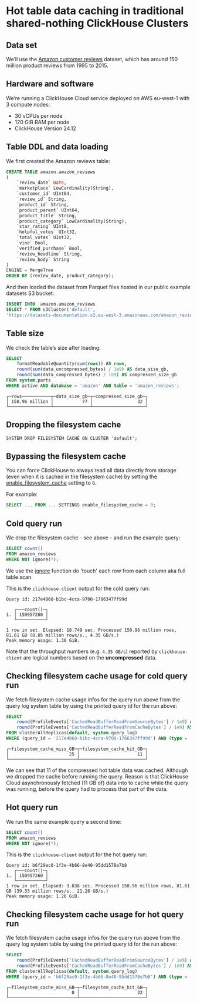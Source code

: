 # Hot table data caching in traditional shared-nothing ClickHouse Clusters


## Data set

We’ll use the [Amazon customer reviews](https://clickhouse.com/docs/getting-started/example-datasets/amazon-reviews) dataset, which has around 150 million product reviews from 1995 to 2015.


## Hardware and software

We’re running a ClickHouse Cloud service deployed on AWS eu-west-1 with 3 compute nodes:
- 30 vCPUs per node
- 120 GiB RAM per node
- ClickHouse Version 24.12

## Table DDL and data loading

We first created the Amazon reviews table:

```sql
CREATE TABLE amazon.amazon_reviews
(
    `review_date` Date,
    `marketplace` LowCardinality(String),
    `customer_id` UInt64,
    `review_id` String,
    `product_id` String,
    `product_parent` UInt64,
    `product_title` String,
    `product_category` LowCardinality(String),
    `star_rating` UInt8,
    `helpful_votes` UInt32,
    `total_votes` UInt32,
    `vine` Bool,
    `verified_purchase` Bool,
    `review_headline` String,
    `review_body` String
)
ENGINE = MergeTree
ORDER BY (review_date, product_category);
```

And then loaded the dataset from Parquet files hosted in our public example datasets S3 bucket:

```sql
INSERT INTO  amazon.amazon_reviews
SELECT * FROM s3Cluster('default',
'https://datasets-documentation.s3.eu-west-3.amazonaws.com/amazon_reviews/amazon_reviews_*.snappy.parquet');

```

## Table size

We check the table’s size after loading:
```sql
SELECT
    formatReadableQuantity(sum(rows)) AS rows,
    round(sum(data_uncompressed_bytes) / 1e9) AS data_size_gb,
    round(sum(data_compressed_bytes) / 1e9) AS compressed_size_gb
FROM system.parts
WHERE active AND database = 'amazon' AND table = 'amazon_reviews';
```

```text
┌─rows───────────┬─data_size_gb─┬─compressed_size_gb─┐
│ 150.96 million │           77 │                 32 │
└────────────────┴──────────────┴────────────────────┘
```

## Dropping the filesystem cache
```
SYSTEM DROP FILESYSTEM CACHE ON CLUSTER 'default';
```

## Bypassing the filesystem cache
You can force ClickHouse to always read all data directly from storage (even when it is cached in the filesystem cache) by setting the [enable_filesystem_cache](https://clickhouse.com/docs/operations/settings/settings#enable_filesystem_cache) setting to `0`.

For example:
```sql
SELECT ... FROM ... SETTINGS enable_filesystem_cache = 0;
```




## Cold query run
We drop the filesystem cache - see above - and run the example query:
```sql
SELECT count()
FROM amazon_reviews
WHERE NOT ignore(*);
```

We use the [ignore](https://clickhouse.com/docs/sql-reference/functions/other-functions#ignore) function do 'touch' each row from each column aka full table scan.

This is the `clickhouse-client` output for the cold query run:
```text
Query id: 217e4060-b1bc-4cca-9700-1766347ff99d

   ┌───count()─┐
1. │ 150957260 │
   └───────────┘

1 row in set. Elapsed: 18.749 sec. Processed 150.96 million rows, 81.61 GB (8.05 million rows/s., 4.35 GB/s.)
Peak memory usage: 1.36 GiB.
```

Note that the throughput numbers (e.g. `4.35 GB/s`) reported by `clickhouse-client` are logical numbers based on the **uncompressed** data.

## Checking filesystem cache usage for cold query run
We fetch filesystem cache usage infos for the query run above from the query log system table by using the printed query id for the run above:

```sql
SELECT
    round(ProfileEvents['CachedReadBufferReadFromSourceBytes'] / 1e9) AS filesystem_cache_miss_GB,
    round(ProfileEvents['CachedReadBufferReadFromCacheBytes'] / 1e9) AS filesystem_cache_hit_GB
FROM clusterAllReplicas(default, system.query_log)
WHERE (query_id = '217e4060-b1bc-4cca-9700-1766347ff99d') AND (type = 'QueryFinish');
```

```text
┌─filesystem_cache_miss_GB─┬─filesystem_cache_hit_GB─┐
│                       25 │                      11 │
└──────────────────────────┴─────────────────────────┘
```

We can see that 11 of the compressed hot table data was cached. Although we dropped the cache before running the query. Reason is that ClickHouse Cloud asynchronously fetched (11 GB of) data into to cache while the query was running, before the query had to process that part of the data.





## Hot query run
We run the same example query a second time:
```sql
SELECT count()
FROM amazon_reviews
WHERE NOT ignore(*);
```


This is the `clickhouse-client` output for the hot query run:
```text
Query id: b6f29ac0-1f3e-4b66-8e40-95dd1578e7b8
   ┌───count()─┐
1. │ 150957260 │
   └───────────┘
1 row in set. Elapsed: 3.838 sec. Processed 150.96 million rows, 81.61 GB (39.33 million rows/s., 21.26 GB/s.)
Peak memory usage: 1.26 GiB.
```


## Checking filesystem cache usage for hot query run
We fetch filesystem cache usage infos for the query run above from the query log system table by using the printed query id for the run above:

```sql
SELECT
    round(ProfileEvents['CachedReadBufferReadFromSourceBytes'] / 1e9) AS filesystem_cache_miss_GB,
    round(ProfileEvents['CachedReadBufferReadFromCacheBytes'] / 1e9) AS filesystem_cache_hit_GB
FROM clusterAllReplicas(default, system.query_log)
WHERE (query_id = 'b6f29ac0-1f3e-4b66-8e40-95dd1578e7b8') AND (type = 'QueryFinish');
```

```text
┌─filesystem_cache_miss_GB─┬─filesystem_cache_hit_GB─┐
│                        0 │                      32 │
└──────────────────────────┴─────────────────────────┘
```
